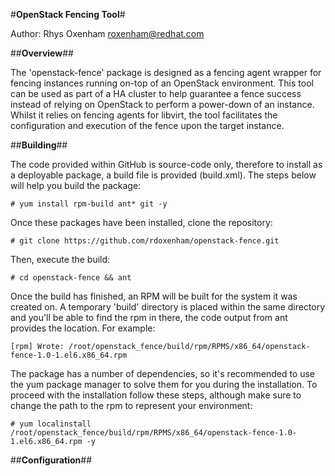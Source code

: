 #**OpenStack Fencing Tool**#

Author: Rhys Oxenham <roxenham@redhat.com>

##**Overview**##

The 'openstack-fence' package is designed as a fencing agent wrapper for fencing instances running on-top of an OpenStack environment. This tool can be used as part of a HA cluster to help guarantee a fence success instead of relying on OpenStack to perform a power-down of an instance. Whilst it relies on fencing agents for libvirt, the tool facilitates the configuration and execution of the fence upon the target instance.

##**Building**##

The code provided within GitHub is source-code only, therefore to install as a deployable package, a build file is provided (build.xml). The steps below will help you build the package:

	# yum install rpm-build ant* git -y
	
Once these packages have been installed, clone the repository:

	# git clone https://github.com/rdoxenham/openstack-fence.git
	
Then, execute the build:

	# cd openstack-fence && ant
	
Once the build has finished, an RPM will be built for the system it was created on. A temporary 'build' directory is placed within the same directory and you'll be able to find the rpm in there, the code output from ant provides the location. For example:

	[rpm] Wrote: /root/openstack_fence/build/rpm/RPMS/x86_64/openstack-fence-1.0-1.el6.x86_64.rpm
	
The package has a number of dependencies, so it's recommended to use the yum package manager to solve them for you during the installation. To proceed with the installation follow these steps, although make sure to change the path to the rpm to represent your environment:

	# yum localinstall /root/openstack_fence/build/rpm/RPMS/x86_64/openstack-fence-1.0-1.el6.x86_64.rpm -y
	
##**Configuration**##

